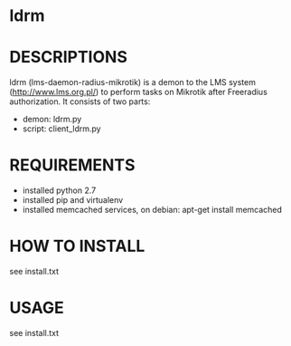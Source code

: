 # ldrm

# DESCRIPTIONS
ldrm (lms-daemon-radius-mikrotik) is a demon to the LMS system (http://www.lms.org.pl/) to perform tasks on Mikrotik after Freeradius authorization. It consists of two parts:
- demon: ldrm.py
- script: client_ldrm.py 

# REQUIREMENTS
- installed python 2.7
- installed pip and virtualenv
- installed memcached services, on debian: apt-get install memcached

# HOW TO INSTALL
see install.txt

# USAGE
see install.txt

